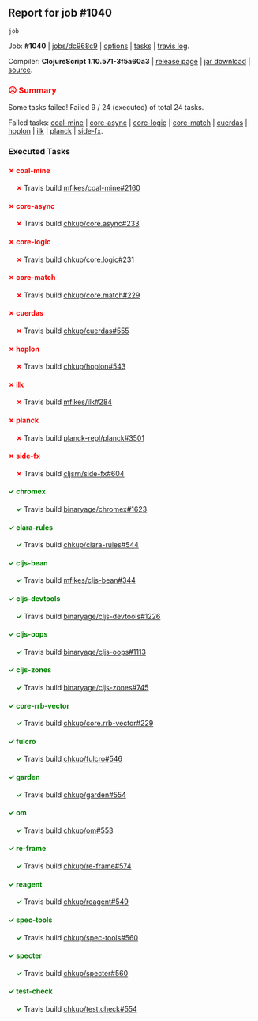 ## Report for job #1040
```
job
```


Job: **#1040** | [jobs/dc968c9](https://github.com/cljs-oss/canary/commit/dc968c9aa7ad89d0ab6cc32bb04106068692faa1) | [options](options.edn) | [tasks](tasks.edn) | [travis log](https://travis-ci.org/cljs-oss/canary/builds/566804848).

Compiler: **ClojureScript 1.10.571-3f5a60a3** | [release page](https://github.com/cljs-oss/canary/releases/tag/r1.10.571-3f5a60a3) | [jar download](https://github.com/cljs-oss/canary/releases/download/r1.10.571-3f5a60a3/clojurescript-1.10.571-3f5a60a3.jar) | [source](https://github.com/clojure/clojurescript/commit/3f5a60a31ac1aae9eb509da26249db51316c34e6).

### <b style='color:red'>☹ Summary</b>

Some tasks failed! Failed 9 / 24 (executed) of total 24 tasks.

Failed tasks: [coal-mine](#-coal-mine) | [core-async](#-core-async) | [core-logic](#-core-logic) | [core-match](#-core-match) | [cuerdas](#-cuerdas) | [hoplon](#-hoplon) | [ilk](#-ilk) | [planck](#-planck) | [side-fx](#-side-fx).

### Executed Tasks

#### <b style='color:red'>&#x2717; coal-mine</b>
&nbsp;&nbsp;&nbsp;&nbsp;<b style='color:red'>&#x2717;</b> Travis build [mfikes/coal-mine#2160](https://travis-ci.org/mfikes/coal-mine/builds/566805542)<br>

#### <b style='color:red'>&#x2717; core-async</b>
&nbsp;&nbsp;&nbsp;&nbsp;<b style='color:red'>&#x2717;</b> Travis build [chkup/core.async#233](https://travis-ci.org/chkup/core.async/builds/566805548)<br>

#### <b style='color:red'>&#x2717; core-logic</b>
&nbsp;&nbsp;&nbsp;&nbsp;<b style='color:red'>&#x2717;</b> Travis build [chkup/core.logic#231](https://travis-ci.org/chkup/core.logic/builds/566805550)<br>

#### <b style='color:red'>&#x2717; core-match</b>
&nbsp;&nbsp;&nbsp;&nbsp;<b style='color:red'>&#x2717;</b> Travis build [chkup/core.match#229](https://travis-ci.org/chkup/core.match/builds/566805556)<br>

#### <b style='color:red'>&#x2717; cuerdas</b>
&nbsp;&nbsp;&nbsp;&nbsp;<b style='color:red'>&#x2717;</b> Travis build [chkup/cuerdas#555](https://travis-ci.org/chkup/cuerdas/builds/566805597)<br>

#### <b style='color:red'>&#x2717; hoplon</b>
&nbsp;&nbsp;&nbsp;&nbsp;<b style='color:red'>&#x2717;</b> Travis build [chkup/hoplon#543](https://travis-ci.org/chkup/hoplon/builds/566805786)<br>

#### <b style='color:red'>&#x2717; ilk</b>
&nbsp;&nbsp;&nbsp;&nbsp;<b style='color:red'>&#x2717;</b> Travis build [mfikes/ilk#284](https://travis-ci.org/mfikes/ilk/builds/566805603)<br>

#### <b style='color:red'>&#x2717; planck</b>
&nbsp;&nbsp;&nbsp;&nbsp;<b style='color:red'>&#x2717;</b> Travis build [planck-repl/planck#3501](https://travis-ci.org/planck-repl/planck/builds/566805743)<br>

#### <b style='color:red'>&#x2717; side-fx</b>
&nbsp;&nbsp;&nbsp;&nbsp;<b style='color:red'>&#x2717;</b> Travis build [cljsrn/side-fx#604](https://travis-ci.org/cljsrn/side-fx/builds/566805802)<br>

#### <b style='color:green'>&#x2713; chromex</b>
&nbsp;&nbsp;&nbsp;&nbsp;<b style='color:green'>&#x2713;</b> Travis build [binaryage/chromex#1623](https://travis-ci.org/binaryage/chromex/builds/566805532)<br>

#### <b style='color:green'>&#x2713; clara-rules</b>
&nbsp;&nbsp;&nbsp;&nbsp;<b style='color:green'>&#x2713;</b> Travis build [chkup/clara-rules#544](https://travis-ci.org/chkup/clara-rules/builds/566805491)<br>

#### <b style='color:green'>&#x2713; cljs-bean</b>
&nbsp;&nbsp;&nbsp;&nbsp;<b style='color:green'>&#x2713;</b> Travis build [mfikes/cljs-bean#344](https://travis-ci.org/mfikes/cljs-bean/builds/566805495)<br>

#### <b style='color:green'>&#x2713; cljs-devtools</b>
&nbsp;&nbsp;&nbsp;&nbsp;<b style='color:green'>&#x2713;</b> Travis build [binaryage/cljs-devtools#1226](https://travis-ci.org/binaryage/cljs-devtools/builds/566805716)<br>

#### <b style='color:green'>&#x2713; cljs-oops</b>
&nbsp;&nbsp;&nbsp;&nbsp;<b style='color:green'>&#x2713;</b> Travis build [binaryage/cljs-oops#1113](https://travis-ci.org/binaryage/cljs-oops/builds/566805524)<br>

#### <b style='color:green'>&#x2713; cljs-zones</b>
&nbsp;&nbsp;&nbsp;&nbsp;<b style='color:green'>&#x2713;</b> Travis build [binaryage/cljs-zones#745](https://travis-ci.org/binaryage/cljs-zones/builds/566805528)<br>

#### <b style='color:green'>&#x2713; core-rrb-vector</b>
&nbsp;&nbsp;&nbsp;&nbsp;<b style='color:green'>&#x2713;</b> Travis build [chkup/core.rrb-vector#229](https://travis-ci.org/chkup/core.rrb-vector/builds/566805558)<br>

#### <b style='color:green'>&#x2713; fulcro</b>
&nbsp;&nbsp;&nbsp;&nbsp;<b style='color:green'>&#x2713;</b> Travis build [chkup/fulcro#546](https://travis-ci.org/chkup/fulcro/builds/566805601)<br>

#### <b style='color:green'>&#x2713; garden</b>
&nbsp;&nbsp;&nbsp;&nbsp;<b style='color:green'>&#x2713;</b> Travis build [chkup/garden#554](https://travis-ci.org/chkup/garden/builds/566805581)<br>

#### <b style='color:green'>&#x2713; om</b>
&nbsp;&nbsp;&nbsp;&nbsp;<b style='color:green'>&#x2713;</b> Travis build [chkup/om#553](https://travis-ci.org/chkup/om/builds/566805698)<br>

#### <b style='color:green'>&#x2713; re-frame</b>
&nbsp;&nbsp;&nbsp;&nbsp;<b style='color:green'>&#x2713;</b> Travis build [chkup/re-frame#574](https://travis-ci.org/chkup/re-frame/builds/566805766)<br>

#### <b style='color:green'>&#x2713; reagent</b>
&nbsp;&nbsp;&nbsp;&nbsp;<b style='color:green'>&#x2713;</b> Travis build [chkup/reagent#549](https://travis-ci.org/chkup/reagent/builds/566805710)<br>

#### <b style='color:green'>&#x2713; spec-tools</b>
&nbsp;&nbsp;&nbsp;&nbsp;<b style='color:green'>&#x2713;</b> Travis build [chkup/spec-tools#560](https://travis-ci.org/chkup/spec-tools/builds/566805913)<br>

#### <b style='color:green'>&#x2713; specter</b>
&nbsp;&nbsp;&nbsp;&nbsp;<b style='color:green'>&#x2713;</b> Travis build [chkup/specter#560](https://travis-ci.org/chkup/specter/builds/566805664)<br>

#### <b style='color:green'>&#x2713; test-check</b>
&nbsp;&nbsp;&nbsp;&nbsp;<b style='color:green'>&#x2713;</b> Travis build [chkup/test.check#554](https://travis-ci.org/chkup/test.check/builds/566805770)<br>